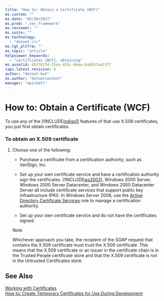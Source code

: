 ```yaml
---
title: "How to: Obtain a Certificate (WCF)"
ms.custom: ""
ms.date: "03/30/2017"
ms.prod: ".net-framework"
ms.reviewer: ""
ms.suite: ""
ms.technology: 
  - "dotnet-clr"
ms.tgt_pltfrm: ""
ms.topic: "article"
helpviewer_keywords: 
  - "certificates [WCF], obtaining"
ms.assetid: d53762fd-15ea-42dc-b0ea-6a6597aa23f7
caps.latest.revision: 8
author: "dotnet-bot"
ms.author: "dotnetcontent"
manager: "wpickett"
---
```

# How to: Obtain a Certificate (WCF)
To use any of the [!INCLUDE[indigo1](../../../../includes/indigo1-md.md)] features of that use X.509 certificates, you just first obtain certificates.  
  
### To obtain an X.509 certificate  
  
1.  Choose one of the following:  
  
    -   Purchase a certificate from a certification authority, such as VeriSign, Inc.  
  
    -   Set up your own certificate service and have a certification authority sign the certificates. [!INCLUDE[ws2003](../../../../includes/ws2003-md.md)], Windows 2000 Server, Windows 2000 Server Datacenter, and Windows 2000 Datacenter Server all include certificate services that support public key infrastructure (PKI). In Windows Server 2008, use the [Active Directory Certificate Services](http://go.microsoft.com/fwlink/?LinkID=153483) role to manage a certification authority.  
  
    -   Set up your own certificate service and do not have the certificates signed.  
  
    > [!NOTE]
    >  Whichever approach you take, the recipient of the SOAP request that contains the X.509 certificate must trust the X.509 certificate. This means that the X.509 certificate or an issuer in the certificate chain is in the Trusted People certificate store and that the X.509 certificate is not in the Untrusted Certificates store.  
  
## See Also  
 [Working with Certificates](../../../../docs/framework/wcf/feature-details/working-with-certificates.md)  
 [How to: Create Temporary Certificates for Use During Development](../../../../docs/framework/wcf/feature-details/how-to-create-temporary-certificates-for-use-during-development.md)
